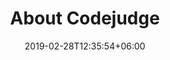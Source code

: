 ---
title: "About Codejudge"
date: 2019-02-28T12:35:54+06:00
description: "Developer Skill Assessment"
pageDescription : "Codejudge is a platfrom that allows to solve to Real World Problems as MicroProjects and allows Recruiters to hire based on Skill "
---